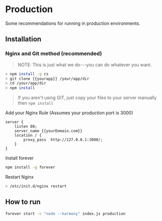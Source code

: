 # Production

Some recommendations for running in production environments.

## Installation

### Nginx and Git method (recommended)

> NOTE: This is just what we do---you can do whatever you want.

```bash
> npm install -g cs
> git clone {{yourapp}} /your/app/dir
> cd /your/app/dir
> npm install
```

> If you aren't using GIT, just copy your files to your server manually then `npm install`

Add your Nginx Rule (Assumes your production port is 3000)

``` 
server {
	listen 80;
	server_name {{yourDomain.com}}
	location / {
		proxy_pass	http://127.0.0.1:3000/;
	}
}
```

Install forever

``` bash
npm install -g forever
```

Restart Nginx

```bash
> /etc/init.d/nginx restart
```

## How to run

``` bash
forever start -c "node --harmony" index.js production
```
